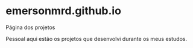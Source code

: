 # emersonmrd.github.io
 Página dos projetos

Pessoal aqui estão os projetos que desenvolvi durante os meus estudos.
